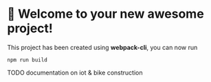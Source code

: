 # 🚀 Welcome to your new awesome project!

This project has been created using **webpack-cli**, you can now run

```
npm run build
```

TODO documentation on iot & bike construction
